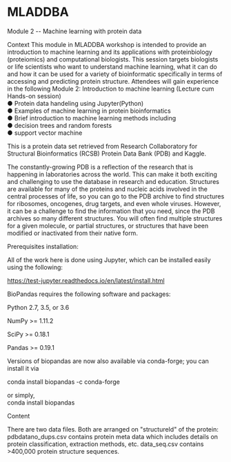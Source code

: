# MLADDBA
Module 2 -- Machine learning with protein data


Context
This module in MLADDBA workshop is intended to provide an introduction to machine learning and its applications with proteinbiology (proteiomics) and computational biologists. This session targets biologists or life scientists who want to understand machine learning, what it can do and how it can be used for a variety of bioinformatic specifically in terms of accessing and predicting protein structure. Attendees will gain experience in the following 
    Module 2: Introduction to machine learning (Lecture cum Hands-on session)<br>
● Protein data handeling using Jupyter(Python)<br>
● Examples of machine learning in protein bioinformatics<br>
● Brief introduction to machine learning methods including<br>
● decision trees and random forests<br>
● support vector machine

This is a protein data set retrieved from Research Collaboratory for Structural Bioinformatics (RCSB) Protein Data Bank (PDB) and Kaggle.

The constantly-growing PDB is a reflection of the research that is happening in laboratories across the world. This can make it both exciting and challenging to use the database in research and education. Structures are available for many of the proteins and nucleic acids involved in the central processes of life, so you can go to the PDB archive to find structures for ribosomes, oncogenes, drug targets, and even whole viruses. However, it can be a challenge to find the information that you need, since the PDB archives so many different structures. You will often find multiple structures for a given molecule, or partial structures, or structures that have been modified or inactivated from their native form.

Prerequisites installation:

All of the work here is done using Jupyter, which can be installed easily using the following:

https://test-jupyter.readthedocs.io/en/latest/install.html

BioPandas requires the following software and packages:

Python 2.7, 3.5, or 3.6

NumPy >= 1.11.2

SciPy >= 0.18.1

Pandas >= 0.19.1

Versions of biopandas are now also available via conda-forge; you can install it via

conda install biopandas -c conda-forge

or simply,<br>
conda install biopandas

Content

There are two data files. Both are arranged on "structureId" of the protein:
pdbdatano_dups.csv contains protein meta data which includes details on protein classification, extraction methods, etc.
data_seq.csv contains >400,000 protein structure sequences.
